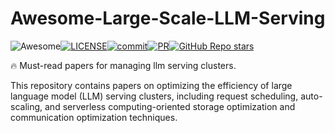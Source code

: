 # Awesome-Large-Scale-LLM-Serving

<!-- ![Build](https://img.shields.io/appveyor/build/gruntjs/grunt) -->
![Awesome](https://cdn.rawgit.com/sindresorhus/awesome/d7305f38d29fed78fa85652e3a63e154dd8e8829/media/badge.svg)[![LICENSE](https://img.shields.io/github/license/Xnhyacinth/Awesome-LLM-Long-Context-Modeling)](https://github.com/Ketonmi/Awesome-Large-Scale-LLM-Serving/blob/main/LICENSE)[![commit](https://img.shields.io/github/last-commit/Ketonmi/Awesome-Large-Scale-LLM-Serving?color=blue)](https://github.com/Ketonmi/Awesome-Large-Scale-LLM-Serving/commits/main/)[![PR](https://img.shields.io/badge/PRs-Welcome-red)](https://github.com/Ketonmi/Awesome-Large-Scale-LLM-Serving/pulls)[![GitHub Repo stars](https://img.shields.io/github/stars/Ketonmi/Awesome-Large-Scale-LLM-Serving)](https://github.com/Ketonmi/Awesome-Large-Scale-LLM-Serving)
<!-- ![license](https://img.shields.io/bower/l/bootstrap?style=plastic) -->



🔥 Must-read papers for managing llm serving clusters.



This repository contains papers on optimizing the efficiency of large language model (LLM) serving clusters, including request scheduling, auto-scaling, and serverless computing-oriented storage optimization and communication optimization techniques. 



